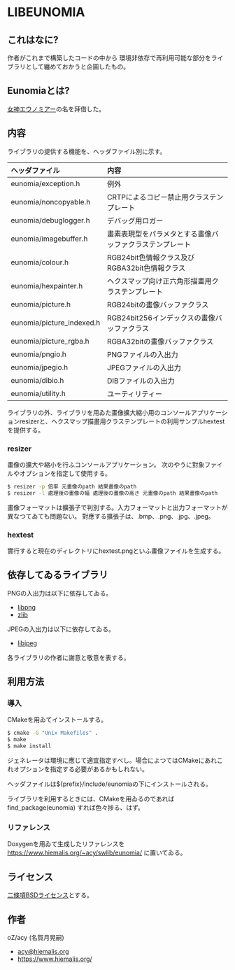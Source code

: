 # LIBEUNOMIA

## これはなに?
作者がこれまで構築したコードの中から
環境非依存で再利用可能な部分をライブラリとして纏めておかうと企圖したもの。


## Eunomiaとは?
[女神エウノミアー](https://ja.wikipedia.org/wiki/%E3%82%A8%E3%82%A6%E3%83%8E%E3%83%9F%E3%82%A2%E3%83%BC)の名を拜借した。


## 内容
ライブラリの提供する機能を、ヘッダファイル別に示す。

|ヘッダファイル|内容|
|:---|:---|
|eunomia/exception.h|例外|
|eunomia/noncopyable.h|CRTPによるコピー禁止用クラステンプレート|
|eunomia/debuglogger.h|デバッグ用ロガー|
|eunomia/imagebuffer.h|畫素表現型をパラメタとする畫像バッファクラステンプレート|
|eunomia/colour.h|RGB24bit色情報クラス及びRGBA32bit色情報クラス|
|eunomia/hexpainter.h|ヘクスマップ向け正六角形描畫用クラステンプレート|
|eunomia/picture.h|RGB24bitの畫像バッファクラス|
|eunomia/picture_indexed.h|RGB24bit256インデックスの畫像バッファクラス|
|eunomia/picture_rgba.h|RGBA32bitの畫像バッファクラス|
|eunomia/pngio.h|PNGファイルの入出力|
|eunomia/jpegio.h|JPEGファイルの入出力|
|eunomia/dibio.h|DIBファイルの入出力|
|eunomia/utility.h|ユーティリティー|

ライブラリの外、ライブラリを用ゐた畫像擴大縮小用のコンソールアプリケーションresizerと、ヘクスマップ描畫用クラステンプレートの利用サンプルhextestを提供する。

### resizer
畫像の擴大や縮小を行ふコンソールアプリケーション。
次のやうに對象ファイルやオプションを指定して使用する。

```bash
$ resizer -p 倍率 元畫像のpath 結果畫像のpath
$ resizer -l 處理後の畫像の幅 處理後の畫像の高さ 元畫像のpath 結果畫像のpath
```

畫像フォーマットは擴張子で判別する。入力フォーマットと出力フォーマットが異なつてゐても問題ない。
對應する擴張子は、.bmp、.png、.jpg、.jpeg。


### hextest
實行すると現在のディレクトリにhextest.pngといふ畫像ファイルを生成する。


## 依存してゐるライブラリ
PNGの入出力は以下に依存してゐる。
* [libpng](http://www.libpng.org/pub/png/libpng.html)
* [zlib](https://www.zlib.net/)

JPEGの入出力は以下に依存してゐる。
* [libjpeg](http://www.ijg.org/)

各ライブラリの作者に謝意と敬意を表する。


## 利用方法

### 導入
CMakeを用ゐてインストールする。

```bash
$ cmake -G "Unix Makefiles" .
$ make
$ make install
```

ジェネレータは環境に應じて適宜指定すべし。場合によつてはCMakeにあれこれオプションを指定する必要があるかもしれない。

ヘッダファイルは${prefix}/include/eunomiaの下にインストールされる。

ライブラリを利用するときには、CMakeを用ゐるのであれば find_package(eunomia) すれば色々捗る、はず。


### リファレンス
Doxygenを用ゐて生成したリファレンスを
<https://www.hiemalis.org/~acy/swlib/eunomia/>
に置いてゐる。


## ライセンス
[二條項BSDライセンス](https://opensource.org/licenses/BSD-2-Clause)とする。


## 作者
oZ/acy (名賀月晃嗣)
* <acy@hiemalis.org>
* <https://www.hiemalis.org/>
